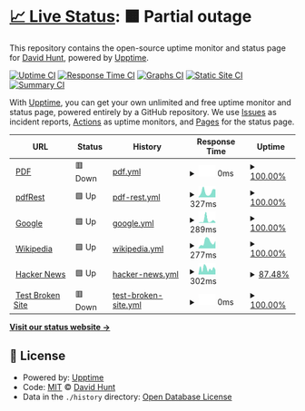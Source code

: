 # [📈 Live Status](https://dehunt.github.io/upptime-test): <!--live status--> **🟧 Partial outage**

This repository contains the open-source uptime monitor and status page for [David Hunt](https://dehunt.github.io/upptime-test), powered by [Upptime](https://github.com/upptime/upptime).

[![Uptime CI](https://github.com/dehunt/upptime-test/workflows/Uptime%20CI/badge.svg)](https://github.com/dehunt/upptime-test/actions?query=workflow%3A%22Uptime+CI%22)
[![Response Time CI](https://github.com/dehunt/upptime-test/workflows/Response%20Time%20CI/badge.svg)](https://github.com/dehunt/upptime-test/actions?query=workflow%3A%22Response+Time+CI%22)
[![Graphs CI](https://github.com/dehunt/upptime-test/workflows/Graphs%20CI/badge.svg)](https://github.com/dehunt/upptime-test/actions?query=workflow%3A%22Graphs+CI%22)
[![Static Site CI](https://github.com/dehunt/upptime-test/workflows/Static%20Site%20CI/badge.svg)](https://github.com/dehunt/upptime-test/actions?query=workflow%3A%22Static+Site+CI%22)
[![Summary CI](https://github.com/dehunt/upptime-test/workflows/Summary%20CI/badge.svg)](https://github.com/dehunt/upptime-test/actions?query=workflow%3A%22Summary+CI%22)

With [Upptime](https://upptime.js.org), you can get your own unlimited and free uptime monitor and status page, powered entirely by a GitHub repository. We use [Issues](https://github.com/dehunt/upptime-test/issues) as incident reports, [Actions](https://github.com/dehunt/upptime-test/actions) as uptime monitors, and [Pages](https://dehunt.github.io/upptime-test) for the status page.

<!--start: status pages-->
<!-- This summary is generated by Upptime (https://github.com/upptime/upptime) -->
<!-- Do not edit this manually, your changes will be overwritten -->
<!-- prettier-ignore -->
| URL | Status | History | Response Time | Uptime |
| --- | ------ | ------- | ------------- | ------ |
| <img alt="" src="https://icons.duckduckgo.com/ip3/null.ico" height="13"> [PDF](/pdf) | 🟥 Down | [pdf.yml](https://github.com/dehunt/upptime-test/commits/HEAD/history/pdf.yml) | <details><summary><img alt="Response time graph" src="./graphs/pdf/response-time-week.png" height="20"> 0ms</summary><br><a href="https://dehunt.github.io/upptime-test/history/pdf"><img alt="Response time 490" src="https://img.shields.io/endpoint?url=https%3A%2F%2Fraw.githubusercontent.com%2Fdehunt%2Fupptime-test%2FHEAD%2Fapi%2Fpdf%2Fresponse-time.json"></a><br><a href="https://dehunt.github.io/upptime-test/history/pdf"><img alt="24-hour response time 0" src="https://img.shields.io/endpoint?url=https%3A%2F%2Fraw.githubusercontent.com%2Fdehunt%2Fupptime-test%2FHEAD%2Fapi%2Fpdf%2Fresponse-time-day.json"></a><br><a href="https://dehunt.github.io/upptime-test/history/pdf"><img alt="7-day response time 0" src="https://img.shields.io/endpoint?url=https%3A%2F%2Fraw.githubusercontent.com%2Fdehunt%2Fupptime-test%2FHEAD%2Fapi%2Fpdf%2Fresponse-time-week.json"></a><br><a href="https://dehunt.github.io/upptime-test/history/pdf"><img alt="30-day response time 490" src="https://img.shields.io/endpoint?url=https%3A%2F%2Fraw.githubusercontent.com%2Fdehunt%2Fupptime-test%2FHEAD%2Fapi%2Fpdf%2Fresponse-time-month.json"></a><br><a href="https://dehunt.github.io/upptime-test/history/pdf"><img alt="1-year response time 490" src="https://img.shields.io/endpoint?url=https%3A%2F%2Fraw.githubusercontent.com%2Fdehunt%2Fupptime-test%2FHEAD%2Fapi%2Fpdf%2Fresponse-time-year.json"></a></details> | <details><summary><a href="https://dehunt.github.io/upptime-test/history/pdf">100.00%</a></summary><a href="https://dehunt.github.io/upptime-test/history/pdf"><img alt="All-time uptime 99.83%" src="https://img.shields.io/endpoint?url=https%3A%2F%2Fraw.githubusercontent.com%2Fdehunt%2Fupptime-test%2FHEAD%2Fapi%2Fpdf%2Fuptime.json"></a><br><a href="https://dehunt.github.io/upptime-test/history/pdf"><img alt="24-hour uptime 100.00%" src="https://img.shields.io/endpoint?url=https%3A%2F%2Fraw.githubusercontent.com%2Fdehunt%2Fupptime-test%2FHEAD%2Fapi%2Fpdf%2Fuptime-day.json"></a><br><a href="https://dehunt.github.io/upptime-test/history/pdf"><img alt="7-day uptime 100.00%" src="https://img.shields.io/endpoint?url=https%3A%2F%2Fraw.githubusercontent.com%2Fdehunt%2Fupptime-test%2FHEAD%2Fapi%2Fpdf%2Fuptime-week.json"></a><br><a href="https://dehunt.github.io/upptime-test/history/pdf"><img alt="30-day uptime 99.83%" src="https://img.shields.io/endpoint?url=https%3A%2F%2Fraw.githubusercontent.com%2Fdehunt%2Fupptime-test%2FHEAD%2Fapi%2Fpdf%2Fuptime-month.json"></a><br><a href="https://dehunt.github.io/upptime-test/history/pdf"><img alt="1-year uptime 99.83%" src="https://img.shields.io/endpoint?url=https%3A%2F%2Fraw.githubusercontent.com%2Fdehunt%2Fupptime-test%2FHEAD%2Fapi%2Fpdf%2Fuptime-year.json"></a></details>
| <img alt="" src="https://icons.duckduckgo.com/ip3/pdfrest.com.ico" height="13"> [pdfRest](https://pdfrest.com/) | 🟩 Up | [pdf-rest.yml](https://github.com/dehunt/upptime-test/commits/HEAD/history/pdf-rest.yml) | <details><summary><img alt="Response time graph" src="./graphs/pdf-rest/response-time-week.png" height="20"> 327ms</summary><br><a href="https://dehunt.github.io/upptime-test/history/pdf-rest"><img alt="Response time 247" src="https://img.shields.io/endpoint?url=https%3A%2F%2Fraw.githubusercontent.com%2Fdehunt%2Fupptime-test%2FHEAD%2Fapi%2Fpdf-rest%2Fresponse-time.json"></a><br><a href="https://dehunt.github.io/upptime-test/history/pdf-rest"><img alt="24-hour response time 474" src="https://img.shields.io/endpoint?url=https%3A%2F%2Fraw.githubusercontent.com%2Fdehunt%2Fupptime-test%2FHEAD%2Fapi%2Fpdf-rest%2Fresponse-time-day.json"></a><br><a href="https://dehunt.github.io/upptime-test/history/pdf-rest"><img alt="7-day response time 327" src="https://img.shields.io/endpoint?url=https%3A%2F%2Fraw.githubusercontent.com%2Fdehunt%2Fupptime-test%2FHEAD%2Fapi%2Fpdf-rest%2Fresponse-time-week.json"></a><br><a href="https://dehunt.github.io/upptime-test/history/pdf-rest"><img alt="30-day response time 247" src="https://img.shields.io/endpoint?url=https%3A%2F%2Fraw.githubusercontent.com%2Fdehunt%2Fupptime-test%2FHEAD%2Fapi%2Fpdf-rest%2Fresponse-time-month.json"></a><br><a href="https://dehunt.github.io/upptime-test/history/pdf-rest"><img alt="1-year response time 247" src="https://img.shields.io/endpoint?url=https%3A%2F%2Fraw.githubusercontent.com%2Fdehunt%2Fupptime-test%2FHEAD%2Fapi%2Fpdf-rest%2Fresponse-time-year.json"></a></details> | <details><summary><a href="https://dehunt.github.io/upptime-test/history/pdf-rest">100.00%</a></summary><a href="https://dehunt.github.io/upptime-test/history/pdf-rest"><img alt="All-time uptime 100.00%" src="https://img.shields.io/endpoint?url=https%3A%2F%2Fraw.githubusercontent.com%2Fdehunt%2Fupptime-test%2FHEAD%2Fapi%2Fpdf-rest%2Fuptime.json"></a><br><a href="https://dehunt.github.io/upptime-test/history/pdf-rest"><img alt="24-hour uptime 100.00%" src="https://img.shields.io/endpoint?url=https%3A%2F%2Fraw.githubusercontent.com%2Fdehunt%2Fupptime-test%2FHEAD%2Fapi%2Fpdf-rest%2Fuptime-day.json"></a><br><a href="https://dehunt.github.io/upptime-test/history/pdf-rest"><img alt="7-day uptime 100.00%" src="https://img.shields.io/endpoint?url=https%3A%2F%2Fraw.githubusercontent.com%2Fdehunt%2Fupptime-test%2FHEAD%2Fapi%2Fpdf-rest%2Fuptime-week.json"></a><br><a href="https://dehunt.github.io/upptime-test/history/pdf-rest"><img alt="30-day uptime 100.00%" src="https://img.shields.io/endpoint?url=https%3A%2F%2Fraw.githubusercontent.com%2Fdehunt%2Fupptime-test%2FHEAD%2Fapi%2Fpdf-rest%2Fuptime-month.json"></a><br><a href="https://dehunt.github.io/upptime-test/history/pdf-rest"><img alt="1-year uptime 100.00%" src="https://img.shields.io/endpoint?url=https%3A%2F%2Fraw.githubusercontent.com%2Fdehunt%2Fupptime-test%2FHEAD%2Fapi%2Fpdf-rest%2Fuptime-year.json"></a></details>
| <img alt="" src="https://icons.duckduckgo.com/ip3/www.google.com.ico" height="13"> [Google](https://www.google.com) | 🟩 Up | [google.yml](https://github.com/dehunt/upptime-test/commits/HEAD/history/google.yml) | <details><summary><img alt="Response time graph" src="./graphs/google/response-time-week.png" height="20"> 289ms</summary><br><a href="https://dehunt.github.io/upptime-test/history/google"><img alt="Response time 157" src="https://img.shields.io/endpoint?url=https%3A%2F%2Fraw.githubusercontent.com%2Fdehunt%2Fupptime-test%2FHEAD%2Fapi%2Fgoogle%2Fresponse-time.json"></a><br><a href="https://dehunt.github.io/upptime-test/history/google"><img alt="24-hour response time 71" src="https://img.shields.io/endpoint?url=https%3A%2F%2Fraw.githubusercontent.com%2Fdehunt%2Fupptime-test%2FHEAD%2Fapi%2Fgoogle%2Fresponse-time-day.json"></a><br><a href="https://dehunt.github.io/upptime-test/history/google"><img alt="7-day response time 289" src="https://img.shields.io/endpoint?url=https%3A%2F%2Fraw.githubusercontent.com%2Fdehunt%2Fupptime-test%2FHEAD%2Fapi%2Fgoogle%2Fresponse-time-week.json"></a><br><a href="https://dehunt.github.io/upptime-test/history/google"><img alt="30-day response time 157" src="https://img.shields.io/endpoint?url=https%3A%2F%2Fraw.githubusercontent.com%2Fdehunt%2Fupptime-test%2FHEAD%2Fapi%2Fgoogle%2Fresponse-time-month.json"></a><br><a href="https://dehunt.github.io/upptime-test/history/google"><img alt="1-year response time 157" src="https://img.shields.io/endpoint?url=https%3A%2F%2Fraw.githubusercontent.com%2Fdehunt%2Fupptime-test%2FHEAD%2Fapi%2Fgoogle%2Fresponse-time-year.json"></a></details> | <details><summary><a href="https://dehunt.github.io/upptime-test/history/google">100.00%</a></summary><a href="https://dehunt.github.io/upptime-test/history/google"><img alt="All-time uptime 100.00%" src="https://img.shields.io/endpoint?url=https%3A%2F%2Fraw.githubusercontent.com%2Fdehunt%2Fupptime-test%2FHEAD%2Fapi%2Fgoogle%2Fuptime.json"></a><br><a href="https://dehunt.github.io/upptime-test/history/google"><img alt="24-hour uptime 100.00%" src="https://img.shields.io/endpoint?url=https%3A%2F%2Fraw.githubusercontent.com%2Fdehunt%2Fupptime-test%2FHEAD%2Fapi%2Fgoogle%2Fuptime-day.json"></a><br><a href="https://dehunt.github.io/upptime-test/history/google"><img alt="7-day uptime 100.00%" src="https://img.shields.io/endpoint?url=https%3A%2F%2Fraw.githubusercontent.com%2Fdehunt%2Fupptime-test%2FHEAD%2Fapi%2Fgoogle%2Fuptime-week.json"></a><br><a href="https://dehunt.github.io/upptime-test/history/google"><img alt="30-day uptime 100.00%" src="https://img.shields.io/endpoint?url=https%3A%2F%2Fraw.githubusercontent.com%2Fdehunt%2Fupptime-test%2FHEAD%2Fapi%2Fgoogle%2Fuptime-month.json"></a><br><a href="https://dehunt.github.io/upptime-test/history/google"><img alt="1-year uptime 100.00%" src="https://img.shields.io/endpoint?url=https%3A%2F%2Fraw.githubusercontent.com%2Fdehunt%2Fupptime-test%2FHEAD%2Fapi%2Fgoogle%2Fuptime-year.json"></a></details>
| <img alt="" src="https://icons.duckduckgo.com/ip3/en.wikipedia.org.ico" height="13"> [Wikipedia](https://en.wikipedia.org) | 🟩 Up | [wikipedia.yml](https://github.com/dehunt/upptime-test/commits/HEAD/history/wikipedia.yml) | <details><summary><img alt="Response time graph" src="./graphs/wikipedia/response-time-week.png" height="20"> 277ms</summary><br><a href="https://dehunt.github.io/upptime-test/history/wikipedia"><img alt="Response time 260" src="https://img.shields.io/endpoint?url=https%3A%2F%2Fraw.githubusercontent.com%2Fdehunt%2Fupptime-test%2FHEAD%2Fapi%2Fwikipedia%2Fresponse-time.json"></a><br><a href="https://dehunt.github.io/upptime-test/history/wikipedia"><img alt="24-hour response time 317" src="https://img.shields.io/endpoint?url=https%3A%2F%2Fraw.githubusercontent.com%2Fdehunt%2Fupptime-test%2FHEAD%2Fapi%2Fwikipedia%2Fresponse-time-day.json"></a><br><a href="https://dehunt.github.io/upptime-test/history/wikipedia"><img alt="7-day response time 277" src="https://img.shields.io/endpoint?url=https%3A%2F%2Fraw.githubusercontent.com%2Fdehunt%2Fupptime-test%2FHEAD%2Fapi%2Fwikipedia%2Fresponse-time-week.json"></a><br><a href="https://dehunt.github.io/upptime-test/history/wikipedia"><img alt="30-day response time 260" src="https://img.shields.io/endpoint?url=https%3A%2F%2Fraw.githubusercontent.com%2Fdehunt%2Fupptime-test%2FHEAD%2Fapi%2Fwikipedia%2Fresponse-time-month.json"></a><br><a href="https://dehunt.github.io/upptime-test/history/wikipedia"><img alt="1-year response time 260" src="https://img.shields.io/endpoint?url=https%3A%2F%2Fraw.githubusercontent.com%2Fdehunt%2Fupptime-test%2FHEAD%2Fapi%2Fwikipedia%2Fresponse-time-year.json"></a></details> | <details><summary><a href="https://dehunt.github.io/upptime-test/history/wikipedia">100.00%</a></summary><a href="https://dehunt.github.io/upptime-test/history/wikipedia"><img alt="All-time uptime 100.00%" src="https://img.shields.io/endpoint?url=https%3A%2F%2Fraw.githubusercontent.com%2Fdehunt%2Fupptime-test%2FHEAD%2Fapi%2Fwikipedia%2Fuptime.json"></a><br><a href="https://dehunt.github.io/upptime-test/history/wikipedia"><img alt="24-hour uptime 100.00%" src="https://img.shields.io/endpoint?url=https%3A%2F%2Fraw.githubusercontent.com%2Fdehunt%2Fupptime-test%2FHEAD%2Fapi%2Fwikipedia%2Fuptime-day.json"></a><br><a href="https://dehunt.github.io/upptime-test/history/wikipedia"><img alt="7-day uptime 100.00%" src="https://img.shields.io/endpoint?url=https%3A%2F%2Fraw.githubusercontent.com%2Fdehunt%2Fupptime-test%2FHEAD%2Fapi%2Fwikipedia%2Fuptime-week.json"></a><br><a href="https://dehunt.github.io/upptime-test/history/wikipedia"><img alt="30-day uptime 100.00%" src="https://img.shields.io/endpoint?url=https%3A%2F%2Fraw.githubusercontent.com%2Fdehunt%2Fupptime-test%2FHEAD%2Fapi%2Fwikipedia%2Fuptime-month.json"></a><br><a href="https://dehunt.github.io/upptime-test/history/wikipedia"><img alt="1-year uptime 100.00%" src="https://img.shields.io/endpoint?url=https%3A%2F%2Fraw.githubusercontent.com%2Fdehunt%2Fupptime-test%2FHEAD%2Fapi%2Fwikipedia%2Fuptime-year.json"></a></details>
| <img alt="" src="https://icons.duckduckgo.com/ip3/news.ycombinator.com.ico" height="13"> [Hacker News](https://news.ycombinator.com) | 🟩 Up | [hacker-news.yml](https://github.com/dehunt/upptime-test/commits/HEAD/history/hacker-news.yml) | <details><summary><img alt="Response time graph" src="./graphs/hacker-news/response-time-week.png" height="20"> 302ms</summary><br><a href="https://dehunt.github.io/upptime-test/history/hacker-news"><img alt="Response time 358" src="https://img.shields.io/endpoint?url=https%3A%2F%2Fraw.githubusercontent.com%2Fdehunt%2Fupptime-test%2FHEAD%2Fapi%2Fhacker-news%2Fresponse-time.json"></a><br><a href="https://dehunt.github.io/upptime-test/history/hacker-news"><img alt="24-hour response time 268" src="https://img.shields.io/endpoint?url=https%3A%2F%2Fraw.githubusercontent.com%2Fdehunt%2Fupptime-test%2FHEAD%2Fapi%2Fhacker-news%2Fresponse-time-day.json"></a><br><a href="https://dehunt.github.io/upptime-test/history/hacker-news"><img alt="7-day response time 302" src="https://img.shields.io/endpoint?url=https%3A%2F%2Fraw.githubusercontent.com%2Fdehunt%2Fupptime-test%2FHEAD%2Fapi%2Fhacker-news%2Fresponse-time-week.json"></a><br><a href="https://dehunt.github.io/upptime-test/history/hacker-news"><img alt="30-day response time 358" src="https://img.shields.io/endpoint?url=https%3A%2F%2Fraw.githubusercontent.com%2Fdehunt%2Fupptime-test%2FHEAD%2Fapi%2Fhacker-news%2Fresponse-time-month.json"></a><br><a href="https://dehunt.github.io/upptime-test/history/hacker-news"><img alt="1-year response time 358" src="https://img.shields.io/endpoint?url=https%3A%2F%2Fraw.githubusercontent.com%2Fdehunt%2Fupptime-test%2FHEAD%2Fapi%2Fhacker-news%2Fresponse-time-year.json"></a></details> | <details><summary><a href="https://dehunt.github.io/upptime-test/history/hacker-news">87.48%</a></summary><a href="https://dehunt.github.io/upptime-test/history/hacker-news"><img alt="All-time uptime 99.92%" src="https://img.shields.io/endpoint?url=https%3A%2F%2Fraw.githubusercontent.com%2Fdehunt%2Fupptime-test%2FHEAD%2Fapi%2Fhacker-news%2Fuptime.json"></a><br><a href="https://dehunt.github.io/upptime-test/history/hacker-news"><img alt="24-hour uptime 12.38%" src="https://img.shields.io/endpoint?url=https%3A%2F%2Fraw.githubusercontent.com%2Fdehunt%2Fupptime-test%2FHEAD%2Fapi%2Fhacker-news%2Fuptime-day.json"></a><br><a href="https://dehunt.github.io/upptime-test/history/hacker-news"><img alt="7-day uptime 87.48%" src="https://img.shields.io/endpoint?url=https%3A%2F%2Fraw.githubusercontent.com%2Fdehunt%2Fupptime-test%2FHEAD%2Fapi%2Fhacker-news%2Fuptime-week.json"></a><br><a href="https://dehunt.github.io/upptime-test/history/hacker-news"><img alt="30-day uptime 97.12%" src="https://img.shields.io/endpoint?url=https%3A%2F%2Fraw.githubusercontent.com%2Fdehunt%2Fupptime-test%2FHEAD%2Fapi%2Fhacker-news%2Fuptime-month.json"></a><br><a href="https://dehunt.github.io/upptime-test/history/hacker-news"><img alt="1-year uptime 99.76%" src="https://img.shields.io/endpoint?url=https%3A%2F%2Fraw.githubusercontent.com%2Fdehunt%2Fupptime-test%2FHEAD%2Fapi%2Fhacker-news%2Fuptime-year.json"></a></details>
| <img alt="" src="https://icons.duckduckgo.com/ip3/thissitedoesnotexist.koj.co.ico" height="13"> [Test Broken Site](https://thissitedoesnotexist.koj.co) | 🟥 Down | [test-broken-site.yml](https://github.com/dehunt/upptime-test/commits/HEAD/history/test-broken-site.yml) | <details><summary><img alt="Response time graph" src="./graphs/test-broken-site/response-time-week.png" height="20"> 0ms</summary><br><a href="https://dehunt.github.io/upptime-test/history/test-broken-site"><img alt="Response time 0" src="https://img.shields.io/endpoint?url=https%3A%2F%2Fraw.githubusercontent.com%2Fdehunt%2Fupptime-test%2FHEAD%2Fapi%2Ftest-broken-site%2Fresponse-time.json"></a><br><a href="https://dehunt.github.io/upptime-test/history/test-broken-site"><img alt="24-hour response time 0" src="https://img.shields.io/endpoint?url=https%3A%2F%2Fraw.githubusercontent.com%2Fdehunt%2Fupptime-test%2FHEAD%2Fapi%2Ftest-broken-site%2Fresponse-time-day.json"></a><br><a href="https://dehunt.github.io/upptime-test/history/test-broken-site"><img alt="7-day response time 0" src="https://img.shields.io/endpoint?url=https%3A%2F%2Fraw.githubusercontent.com%2Fdehunt%2Fupptime-test%2FHEAD%2Fapi%2Ftest-broken-site%2Fresponse-time-week.json"></a><br><a href="https://dehunt.github.io/upptime-test/history/test-broken-site"><img alt="30-day response time 0" src="https://img.shields.io/endpoint?url=https%3A%2F%2Fraw.githubusercontent.com%2Fdehunt%2Fupptime-test%2FHEAD%2Fapi%2Ftest-broken-site%2Fresponse-time-month.json"></a><br><a href="https://dehunt.github.io/upptime-test/history/test-broken-site"><img alt="1-year response time 0" src="https://img.shields.io/endpoint?url=https%3A%2F%2Fraw.githubusercontent.com%2Fdehunt%2Fupptime-test%2FHEAD%2Fapi%2Ftest-broken-site%2Fresponse-time-year.json"></a></details> | <details><summary><a href="https://dehunt.github.io/upptime-test/history/test-broken-site">100.00%</a></summary><a href="https://dehunt.github.io/upptime-test/history/test-broken-site"><img alt="All-time uptime 100.00%" src="https://img.shields.io/endpoint?url=https%3A%2F%2Fraw.githubusercontent.com%2Fdehunt%2Fupptime-test%2FHEAD%2Fapi%2Ftest-broken-site%2Fuptime.json"></a><br><a href="https://dehunt.github.io/upptime-test/history/test-broken-site"><img alt="24-hour uptime 100.00%" src="https://img.shields.io/endpoint?url=https%3A%2F%2Fraw.githubusercontent.com%2Fdehunt%2Fupptime-test%2FHEAD%2Fapi%2Ftest-broken-site%2Fuptime-day.json"></a><br><a href="https://dehunt.github.io/upptime-test/history/test-broken-site"><img alt="7-day uptime 100.00%" src="https://img.shields.io/endpoint?url=https%3A%2F%2Fraw.githubusercontent.com%2Fdehunt%2Fupptime-test%2FHEAD%2Fapi%2Ftest-broken-site%2Fuptime-week.json"></a><br><a href="https://dehunt.github.io/upptime-test/history/test-broken-site"><img alt="30-day uptime 100.00%" src="https://img.shields.io/endpoint?url=https%3A%2F%2Fraw.githubusercontent.com%2Fdehunt%2Fupptime-test%2FHEAD%2Fapi%2Ftest-broken-site%2Fuptime-month.json"></a><br><a href="https://dehunt.github.io/upptime-test/history/test-broken-site"><img alt="1-year uptime 100.00%" src="https://img.shields.io/endpoint?url=https%3A%2F%2Fraw.githubusercontent.com%2Fdehunt%2Fupptime-test%2FHEAD%2Fapi%2Ftest-broken-site%2Fuptime-year.json"></a></details>

<!--end: status pages-->

[**Visit our status website →**](https://dehunt.github.io/upptime-test)

## 📄 License

- Powered by: [Upptime](https://github.com/upptime/upptime)
- Code: [MIT](./LICENSE) © [David Hunt](https://dehunt.github.io/upptime-test)
- Data in the `./history` directory: [Open Database License](https://opendatacommons.org/licenses/odbl/1-0/)

